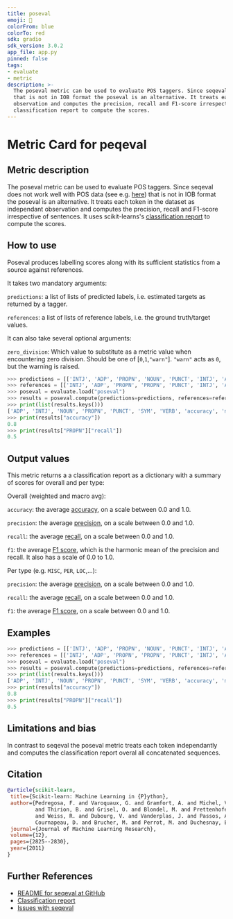 ```yaml
---
title: poseval
emoji: 🤗 
colorFrom: blue
colorTo: red
sdk: gradio
sdk_version: 3.0.2
app_file: app.py
pinned: false
tags:
- evaluate
- metric
description: >-
  The poseval metric can be used to evaluate POS taggers. Since seqeval does not work well with POS data 
  that is not in IOB format the poseval is an alternative. It treats each token in the dataset as independant 
  observation and computes the precision, recall and F1-score irrespective of sentences. It uses scikit-learns's
  classification report to compute the scores.
---
```


# Metric Card for peqeval

## Metric description

The poseval metric can be used to evaluate POS taggers. Since seqeval does not work well with POS data (see e.g. [here](https://stackoverflow.com/questions/71327693/how-to-disable-seqeval-label-formatting-for-pos-tagging)) that is not in IOB format the poseval is an alternative. It treats each token in the dataset as independant observation and computes the precision, recall and F1-score irrespective of sentences. It uses scikit-learns's [classification report](https://scikit-learn.org/stable/modules/generated/sklearn.metrics.classification_report.html) to compute the scores.


## How to use 

Poseval produces labelling scores along with its sufficient statistics from a source against references.

It takes two mandatory arguments:

`predictions`: a list of lists of predicted labels, i.e. estimated targets as returned by a tagger.

`references`: a list of lists of reference labels, i.e. the ground truth/target values.

It can also take several optional arguments:

`zero_division`: Which value to substitute as a metric value when encountering zero division. Should be one of [`0`,`1`,`"warn"`]. `"warn"` acts as `0`, but the warning is raised.


```python
>>> predictions = [['INTJ', 'ADP', 'PROPN', 'NOUN', 'PUNCT', 'INTJ', 'ADP', 'PROPN', 'VERB', 'SYM']]
>>> references = [['INTJ', 'ADP', 'PROPN', 'PROPN', 'PUNCT', 'INTJ', 'ADP', 'PROPN', 'PROPN', 'SYM']]
>>> poseval = evaluate.load("poseval")
>>> results = poseval.compute(predictions=predictions, references=references)
>>> print(list(results.keys()))
['ADP', 'INTJ', 'NOUN', 'PROPN', 'PUNCT', 'SYM', 'VERB', 'accuracy', 'macro avg', 'weighted avg']
>>> print(results["accuracy"])
0.8
>>> print(results["PROPN"]["recall"])
0.5
```

## Output values

This metric returns a a classification report as a dictionary with a summary of scores for overall and per type:

Overall (weighted and macro avg):

`accuracy`: the average [accuracy](https://huggingface.co/metrics/accuracy), on a scale between 0.0 and 1.0.
    
`precision`: the average [precision](https://huggingface.co/metrics/precision), on a scale between 0.0 and 1.0.
    
`recall`: the average [recall](https://huggingface.co/metrics/recall), on a scale between 0.0 and 1.0.

`f1`: the average [F1 score](https://huggingface.co/metrics/f1), which is the harmonic mean of the precision and recall. It also has a scale of 0.0 to 1.0.

Per type (e.g. `MISC`, `PER`, `LOC`,...):

`precision`: the average [precision](https://huggingface.co/metrics/precision), on a scale between 0.0 and 1.0.

`recall`: the average [recall](https://huggingface.co/metrics/recall), on a scale between 0.0 and 1.0.

`f1`: the average [F1 score](https://huggingface.co/metrics/f1), on a scale between 0.0 and 1.0.


## Examples 

```python
>>> predictions = [['INTJ', 'ADP', 'PROPN', 'NOUN', 'PUNCT', 'INTJ', 'ADP', 'PROPN', 'VERB', 'SYM']]
>>> references = [['INTJ', 'ADP', 'PROPN', 'PROPN', 'PUNCT', 'INTJ', 'ADP', 'PROPN', 'PROPN', 'SYM']]
>>> poseval = evaluate.load("poseval")
>>> results = poseval.compute(predictions=predictions, references=references)
>>> print(list(results.keys()))
['ADP', 'INTJ', 'NOUN', 'PROPN', 'PUNCT', 'SYM', 'VERB', 'accuracy', 'macro avg', 'weighted avg']
>>> print(results["accuracy"])
0.8
>>> print(results["PROPN"]["recall"])
0.5
```

## Limitations and bias

In contrast to seqeval the poseval metric treats each token independantly and computes the classification report overal all concatenated sequences.


## Citation

```bibtex
@article{scikit-learn,
 title={Scikit-learn: Machine Learning in {P}ython},
 author={Pedregosa, F. and Varoquaux, G. and Gramfort, A. and Michel, V.
         and Thirion, B. and Grisel, O. and Blondel, M. and Prettenhofer, P.
         and Weiss, R. and Dubourg, V. and Vanderplas, J. and Passos, A. and
         Cournapeau, D. and Brucher, M. and Perrot, M. and Duchesnay, E.},
 journal={Journal of Machine Learning Research},
 volume={12},
 pages={2825--2830},
 year={2011}
}
```
    
## Further References 
- [README for seqeval at GitHub](https://github.com/chakki-works/seqeval)
- [Classification report](https://scikit-learn.org/stable/modules/generated/sklearn.metrics.classification_report.html) 
- [Issues with seqeval](https://stackoverflow.com/questions/71327693/how-to-disable-seqeval-label-formatting-for-pos-tagging)